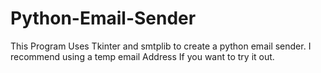 # Python-Email-Sender

This Program Uses Tkinter and smtplib to create a python email sender.  I recommend using a temp email Address If you want to try it out.
